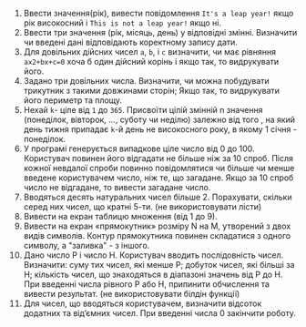 1. Ввести значення(рік), вивести повідомлення `It's a leap year!` якщо рік 
високосний і `This is not a leap year!` якщо ні.
2. Ввести три значення (рік, місяць, день) у відповідні змінні. Визначити 
чи введені дані відповідають коректному запису дати.
3. Для довільних дійсних чисел `a`, `b`, і `c` визначити, чи має рівняння 
`ax2+bx+c=0` хоча б один дійсний корінь і якщо так, то видрукувати 
його.
4. Задано три довільних числа. Визначити, чи можна побудувати 
трикутник з такими довжинами сторін; Якщо так, то видрукувати його 
периметр та площу.
5. Нехай `k`- ціле від `1` до `365`. Присвоїти цілій змінній n значення 
(понеділок, вівторок, …, суботу чи неділю) залежно від того , на який 
день тижня припадає `k`-й день не високосного року, в якому 1 січня -
понеділок.
6. У програмі генерується випадкове ціле число від 0 до 100. Користувач повинен його відгадати не більше ніж за 10 спроб. Після кожної невдалої спроби повинно повідомлятися чи більше чи менше введене користувачем число, ніж те, що загадане. Якщо за 10 спроб число не відгадане, то вивести загадане число.
7. Вводяться десять натуральних чисел більше 2. Порахувати, скільки серед них чисел, що кратні 5-ти. (не використовувати лісти)
8. Вивести на екран таблицю множення (від 1 до 9).
9. Вивести на екран «прямокутник» розміру N на M, утворений з двох видів символів. Контур прямокутника повинен складатися з одного символу, а "заливка" - з іншого.
10. Дано число P  і число H. Користувач вводить послідовність чисел. Визначити: суму тих чисел, які менше P; добуток чисел, які більші за H; кількість чисел, що знаходяться  в діапазоні значень від P до H. При введенні числа рівного P або H, припинити обчислення та вивести результат. (не використовувати білдін функції)
11. Для чисел, що вводяться користувачем, визначити відсоток додатних та від’ємних чисел. При введенні числа 0 закінчити роботу.